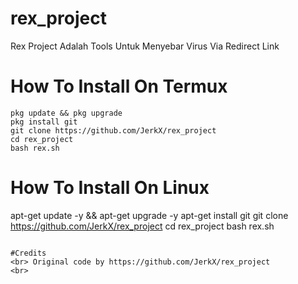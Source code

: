 # rex_project
Rex Project Adalah Tools Untuk Menyebar Virus Via Redirect Link




# How To Install On Termux
```
pkg update && pkg upgrade
pkg install git
git clone https://github.com/JerkX/rex_project
cd rex_project
bash rex.sh
```

# How To Install On Linux
apt-get update -y && apt-get upgrade -y
apt-get install git
git clone https://github.com/JerkX/rex_project
cd rex_project
bash rex.sh
```

#Credits
<br> Original code by https://github.com/JerkX/rex_project
<br>
